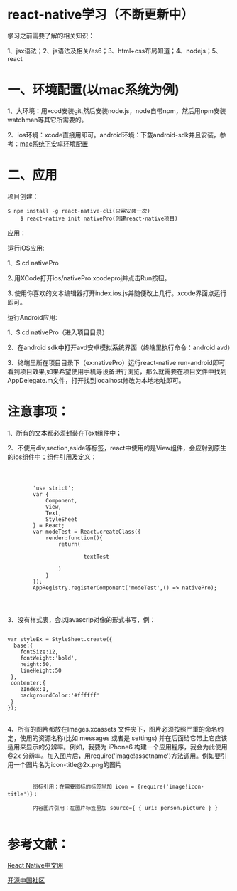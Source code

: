 # react-native学习（不断更新中）
<p>学习之前需要了解的相关知识：</p>
<p>1、jsx语法；2、js语法及相关/es6；3、html+css布局知道；4、nodejs；5、react</p>
<h1>一、环境配置(以mac系统为例)</h1>
<p>1、大环境：用xcod安装git,然后安装node.js，node自带npm，然后用npm安装watchman等其它所需要的。</p>
<p>2、ios环境：xcode直接用即可。android环境：下载android-sdk并且安装，参考：<a href="http://reactnative.cn/docs/0.23/android-setup.html#content" target="_blank">mac系统下安卓环境配置</a></p>
<h1>二、应用</h1>
<p>项目创建：</p>
<pre>
<code>$ npm install -g react-native-cli(只需安装一次)
    $ react-native init nativePro(创建react-native项目)</code>
</pre>
<p>应用：</p>
<p>运行iOS应用:</p>
<p>1、$ cd nativePro</p>
<p>2､用XCode打开ios/nativePro.xcodeproj并点击Run按钮。</p>
<p>3､使用你喜欢的文本编辑器打开index.ios.js并随便改上几行。xcode界面点运行即可。</p>
<p>运行Android应用:</p>
<p>1、$ cd nativePro（进入项目目录）</p>
<p>2、在android sdk中打开avd安卓模拟系统界面（终端里执行命令：android avd）</p>
<p>3、终端里所在项目目录下（ex:nativePro）运行react-native run-android即可看到项目效果,如果希望使用手机等设备进行浏览，那么就需要在项目文件中找到AppDelegate.m文件，打开找到localhost修改为本地地址即可。</p>
<h1>注意事项：</h1>
<p>1、所有的文本都必须封装在Text组件中；</p>
<p>2、不使用div,section,aside等标签，react中使用的是View组件，会应射到原生的ios组件中；组件引用及定义：</p>
<code>
    <pre>
        'use strict';
        var {
            Component,
            View,
            Text,
            StyleSheet
        } = React;
        var modeTest = React.createClass({
            render:function(){
                return(
                    <View style={styleEx.base}>
                        <Text style={styleEx.contenter}>textTest</Text>
                    </View>
                )
            }
        });
        AppRegistry.registerComponent('modeTest',() => nativePro);
    </pre>
</code>
<p>3、没有样式表，会以javascrip对像的形式书写，例：</p>
<pre>
<code>
var styleEx = StyleSheet.create({
  base:{
    fontSize:12,
    fontWeight:'bold',
    height:50,
    lineHeight:50
 },
 contenter:{
    zIndex:1,
    backgroundColor:'#ffffff'
 }
});
</code>
</pre>
<p>4、所有的图片都放在Images.xcassets 文件夹下，图片必须按照严重的命名约定，使用的资源名称(比如 messages 或者是 settings) 并在后面给它带上它应该适用来显示的分辨率。例如，我要为 iPhone6 构建一个应用程序，我会为此使用 @2x 分辨率。加入图片后，用require('image!assetname')方法调用。例如要引用一个图片名为icon-title@2x.png的图片</p>
<pre>
    <code>
        图标引用：在需要图标的标签里加 icon = {require('image!icon-title')}；<br/>
        内容图片引用：在图片标签里加 source={ { uri: person.picture } } 
    </code>
</pre>
<h1>参考文献：</h1>
<p><a href="http://reactnative.cn/" target="_blank">React Native中文网</a></p>
<p><a href="http://www.oschina.net/translate/going-native-with-react" target="_blank">开源中国社区</a></p>
